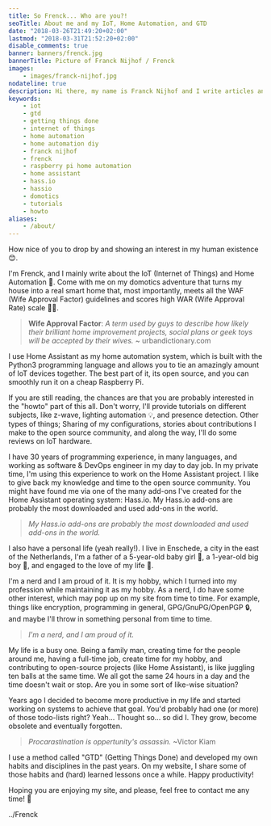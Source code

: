 ```yaml
---
title: So Frenck... Who are you?!
seoTitle: About me and my IoT, Home Automation, and GTD
date: "2018-03-26T21:49:20+02:00"
lastmod: "2018-03-31T21:52:20+02:00"
disable_comments: true
banner: banners/frenck.jpg
bannerTitle: Picture of Franck Nijhof / Frenck
images:
    - images/franck-nijhof.jpg
nodateline: true
description: Hi there, my name is Franck Nijhof and I write articles and tutorials about IoT, Home Automation, Home Assistant, personal productivity and my opinions. I guess you came to my site to learn more about ...
keywords:
    - iot
    - gtd
    - getting things done
    - internet of things
    - home automation
    - home automation diy
    - franck nijhof
    - frenck
    - raspberry pi home automation
    - home assistant
    - hass.io
    - hassio
    - domotics
    - tutorials
    - howto
aliases:
    - /about/
---
```


How nice of you to drop by and showing an interest in my human existence
:blush:.

I'm Frenck, and I mainly write about the IoT (Internet of Things) and Home
Automation :house_with_garden:. Come with me on my domotics adventure that
turns my house into a real smart home that, most importantly,
meets all the WAF (Wife Approval Factor) guidelines and
scores high WAR (Wife Approval Rate) scale :ok_woman:.

> **Wife Approval Factor**:
> *A term used by guys to describe how likely their brilliant home improvement
> projects, social plans or geek toys will be accepted by their wives.*
> ~ urbandictionary.com

I use Home Assistant as my home automation system, which is built with the
Python3 programming language and allows you to tie an amazingly amount of IoT
devices together. The best part of it, its open source, and you can smoothly
run it on a cheap Raspberry Pi.

If you are still reading, the chances are that you are probably interested in
the "howto" part of this all. Don't worry, I'll provide tutorials on different
subjects, like z-wave, lighting automation :bulb:, and presence detection. Other
types of things; Sharing of my configurations, stories about contributions I
make to the open source community, and along the way, I'll do some reviews on
IoT hardware.

I have 30 years of programming experience, in many languages, and working as
software & DevOps engineer in my day to day job. In my private time, I'm using
this experience to work on the Home Assistant project. I like to give
back my knowledge and time to the open source community. You might have found
me via one of the many add-ons I've created for the Home Assistant operating
system: Hass.io. My Hass.io add-ons are probably the most downloaded and used
add-ons in the world.

> *My Hass.io add-ons are probably the most downloaded and used add-ons in the
> world.*

I also have a personal life (yeah really!). I live in Enschede, a city in the
east of the Netherlands, I'm a father of a 5-year-old baby girl :girl:,
a 1-year-old big boy :baby:, and engaged to the love of my life :couple_with_heart:. 

I'm a nerd and I am proud of it. It is my hobby, which I turned into my profession
while maintaining it as my hobby. As a nerd, I do have some other interest,
which may pop up on my site from time to time. For example, things like
encryption, programming in general, GPG/GnuPG/OpenPGP :lock:, and maybe I'll
throw in something personal from time to time.

> *I'm a nerd, and I am proud of it.*

My life is a busy one. Being a family man, creating time for the people around
me, having a full-time job, create time for my hobby, and contributing to
open-source projects (like Home Assistant), is like juggling ten balls at the
same time. We all got the same 24 hours in a day and the time doesn't wait or
stop. Are you in some sort of like-wise situation?

Years ago I decided to become more productive in my life and started working on
systems to achieve that goal. You'd probably had one (or more) of those
todo-lists right? Yeah... Thought so... so did I. They grow, become obsolete
and eventually forgotten.

> *Procarastination is oppertunity's assassin.* ~Victor Kiam

I use a method called "GTD" (Getting Things Done) and developed my own habits
and disciplines in the past years. On my website, I share some of those habits
and (hard) learned lessons once a while. Happy productivity!

Hoping you are enjoying my site, and please, feel free to contact me any time!
:punch:

../Frenck